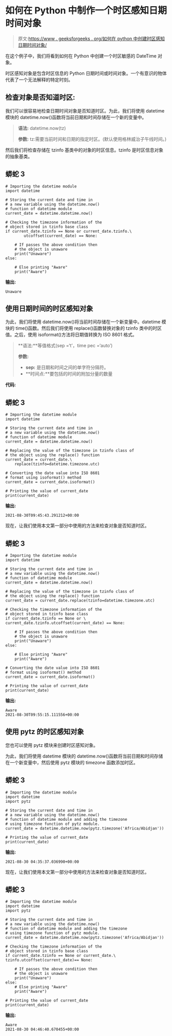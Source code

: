 # 如何在 Python 中制作一个时区感知日期时间对象

> 原文:[https://www . geeksforgeeks . org/如何在 python 中创建时区感知日期时间对象/](https://www.geeksforgeeks.org/how-to-make-a-timezone-aware-datetime-object-in-python/)

在这个例子中，我们将看到如何在 Python 中创建一个时区敏感的 DateTime 对象。

时区感知对象是包含时区信息的 Python 日期时间或时间对象。一个有意识的物体代表了一个无法解释的特定时刻。

## 检查对象是否知道时区:

我们可以很容易地检查日期时间对象是否知道时区。为此，我们将使用 datetime 模块的 datetime.now()函数将当前日期和时间存储在一个新的变量中。

> **语法:** datetime.now(tz)
> 
> **参数:** tz:需要当前时间和日期的指定时区。(默认使用格林威治子午线时间。)

然后我们将检查存储在 tzinfo 基类中的对象的时区信息。tzinfo 是时区信息对象的抽象基类。

## 蟒蛇 3

```
# Importing the datetime module
import datetime

# Storing the current date and time in
# a new variable using the datetime.now()
# function of datetime module
current_date = datetime.datetime.now()

# Checking the timezone information of the
# object stored in tzinfo base class
if current_date.tzinfo == None or current_date.tzinfo.\
        utcoffset(current_date) == None:

    # If passes the above condition then
    # the object is unaware
    print("Unaware")
else:

    # Else printing "Aware"
    print("Aware")
```

**输出:**

```
Unaware
```

## 使用日期时间的时区感知对象

为此，我们将使用 datetime.now()将当前时间存储在一个新变量中。datetime 模块的 time()函数。然后我们将使用 replace()函数替换对象的 tzinfo 类中的时区值。之后，使用 isoformat()方法将日期值转换为 ISO 8601 格式。

> **语法:**等值格式(sep =‘t’，time pec =‘auto’)
> 
> **参数:**
> 
> *   **sep:** 是日期和时间之间的单字符分隔符。
> *   **时间点:**要包括的时间的附加分量的数量

**代码:**

## 蟒蛇 3

```
# Importing the datetime module
import datetime

# Storing the current date and time in
# a new variable using the datetime.now()
# function of datetime module
current_date = datetime.datetime.now()

# Replacing the value of the timezone in tzinfo class of
# the object using the replace() function
current_date = current_date.\
    replace(tzinfo=datetime.timezone.utc)

# Converting the date value into ISO 8601
# format using isoformat() method
current_date = current_date.isoformat()

# Printing the value of current_date
print(current_date)
```

**输出:**

```
2021-08-30T09:45:43.291212+00:00
```

现在，让我们使用本文第一部分中使用的方法来检查对象是否知道时区。

## 蟒蛇 3

```
# Importing the datetime module
import datetime

# Storing the current date and time in
# a new variable using the datetime.now()
# function of datetime module
current_date = datetime.datetime.now()

# Replacing the value of the timezone in tzinfo class of
# the object using the replace() function
current_date = current_date.replace(tzinfo=datetime.timezone.utc)

# Checking the timezone information of the
# object stored in tzinfo base class
if current_date.tzinfo == None or \
current_date.tzinfo.utcoffset(current_date) == None:

    # If passes the above condition then
    # the object is unaware
    print("Unaware")
else:

    # Else printing "Aware"
    print("Aware")

# Converting the date value into ISO 8601
# format using isoformat() method
current_date = current_date.isoformat()

# Printing the value of current_date
print(current_date)
```

**输出:**

```
Aware
2021-08-30T09:55:15.111556+00:00
```

## 使用 pytz 的时区感知对象

您也可以使用 pytz 模块来创建时区感知对象。

为此，我们将使用 datetime 模块的 datetime.now()函数将当前日期和时间存储在一个新变量中，然后使用 pytz 模块的 timezone 函数添加时区。

## 蟒蛇 3

```
# Importing the datetime module
import datetime
import pytz

# Storing the current date and time in
# a new variable using the datetime.now()
# function of datetime module and adding the timezone
# using timezone function of pytz module.
current_date = datetime.datetime.now(pytz.timezone('Africa/Abidjan'))

# Printing the value of current_date
print(current_date)
```

**输出:**

```
2021-08-30 04:35:37.036990+00:00
```

现在，让我们使用本文第一部分中使用的方法来检查对象是否知道时区。

## 蟒蛇 3

```
# Importing the datetime module
import datetime
import pytz

# Storing the current date and time in
# a new variable using the datetime.now()
# function of datetime module and adding the timezone
# using timezone function of pytz module.
current_date = datetime.datetime.now(pytz.timezone('Africa/Abidjan'))

# Checking the timezone information of the
# object stored in tzinfo base class
if current_date.tzinfo == None or current_date.\
tzinfo.utcoffset(current_date)== None:

    # If passes the above condition then
    # the object is unaware
    print("Unaware")
else:
    # Else printing "Aware"
    print("Aware")

# Printing the value of current_date
print(current_date)
```

**输出:**

```
Aware
2021-08-30 04:46:40.670455+00:00
```
